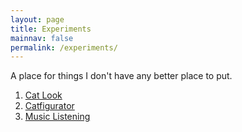 ```yaml
---
layout: page
title: Experiments
mainnav: false
permalink: /experiments/
---
```

A place for things I don't have any better place to put.
1. [Cat Look]
1. [Catfigurator]
1. [Music Listening]

[Cat Look]: /experiments/cat-look
[Catfigurator]: /experiments/catfigurator
[Music Listening]: /experiments/music-listening